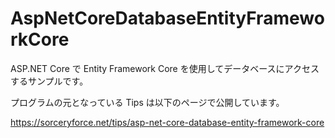 # AspNetCoreDatabaseEntityFrameworkCore
ASP.NET Core で Entity Framework Core を使用してデータベースにアクセスするサンプルです。

プログラムの元となっている Tips は以下のページで公開しています。

https://sorceryforce.net/tips/asp-net-core-database-entity-framework-core
